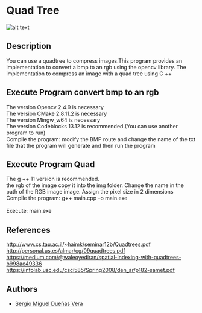 # Quad Tree

![alt text](http://www.gitta.info/SpatPartitio/en/image/quad_tree.gif)

## Description
You can use a quadtree to compress images.This program provides an implementation to convert a bmp to an rgb using the opencv library.
The implementation to compress an image with a quad tree using C ++

## Execute Program convert bmp to an rgb
The version Opencv 2.4.9 is necessary<br />
The version CMake 2.8.11.2 is necessary<br />
The version Mingw_w64 is necessary<br />
The version Codeblocks 13.12 is recommended.(You can use another program to run)
<br />
Compile the program: modify the BMP route and change the name of the txt file that the program will generate and then run the program<br />



## Execute Program Quad
The g ++ 11 version is recommended.<br />
the rgb of the image copy it into the img folder. Change the name in the path of the RGB image image. Assign the pixel size in 2 dimensions<br />
Compile the program: g++ main.cpp -o main.exe<br />
<br />
Execute: main.exe



## References
  http://www.cs.tau.ac.il/~haimk/seminar12b/Quadtrees.pdf<br />
  http://personal.us.es/almar/cg/09quadtrees.pdf<br />
  https://medium.com/@waleoyediran/spatial-indexing-with-quadtrees-b998ae49336<br />
  https://infolab.usc.edu/csci585/Spring2008/den_ar/p182-samet.pdf

## Authors
- [Sergio Miguel Dueñas Vera](https://github.com/sergiqz)
